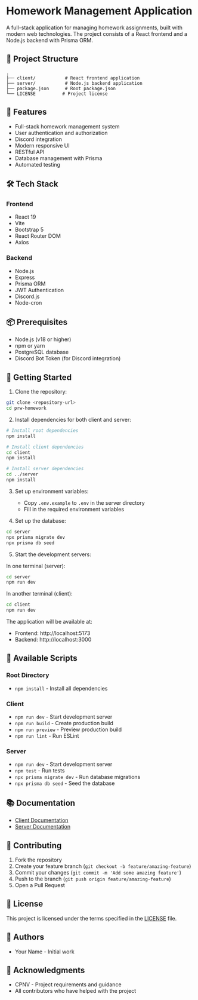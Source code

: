 # Homework Management Application

A full-stack application for managing homework assignments, built with modern web technologies. The project consists of a React frontend and a Node.js backend with Prisma ORM.

## 📁 Project Structure

```
.
├── client/           # React frontend application
├── server/           # Node.js backend application
├── package.json      # Root package.json
└── LICENSE          # Project license
```

## 🚀 Features

- Full-stack homework management system
- User authentication and authorization
- Discord integration
- Modern responsive UI
- RESTful API
- Database management with Prisma
- Automated testing

## 🛠️ Tech Stack

### Frontend
- React 19
- Vite
- Bootstrap 5
- React Router DOM
- Axios

### Backend
- Node.js
- Express
- Prisma ORM
- JWT Authentication
- Discord.js
- Node-cron

## 📦 Prerequisites

- Node.js (v18 or higher)
- npm or yarn
- PostgreSQL database
- Discord Bot Token (for Discord integration)

## 🚀 Getting Started

1. Clone the repository:
```bash
git clone <repository-url>
cd prw-homework
```

2. Install dependencies for both client and server:
```bash
# Install root dependencies
npm install

# Install client dependencies
cd client
npm install

# Install server dependencies
cd ../server
npm install
```

3. Set up environment variables:
   - Copy `.env.example` to `.env` in the server directory
   - Fill in the required environment variables

4. Set up the database:
```bash
cd server
npx prisma migrate dev
npx prisma db seed
```

5. Start the development servers:

In one terminal (server):
```bash
cd server
npm run dev
```

In another terminal (client):
```bash
cd client
npm run dev
```

The application will be available at:
- Frontend: http://localhost:5173
- Backend: http://localhost:3000

## 📝 Available Scripts

### Root Directory
- `npm install` - Install all dependencies

### Client
- `npm run dev` - Start development server
- `npm run build` - Create production build
- `npm run preview` - Preview production build
- `npm run lint` - Run ESLint

### Server
- `npm run dev` - Start development server
- `npm test` - Run tests
- `npx prisma migrate dev` - Run database migrations
- `npx prisma db seed` - Seed the database

## 📚 Documentation

- [Client Documentation](./client/README.md)
- [Server Documentation](./server/README.md)

## 🤝 Contributing

1. Fork the repository
2. Create your feature branch (`git checkout -b feature/amazing-feature`)
3. Commit your changes (`git commit -m 'Add some amazing feature'`)
4. Push to the branch (`git push origin feature/amazing-feature`)
5. Open a Pull Request

## 📄 License

This project is licensed under the terms specified in the [LICENSE](LICENSE) file.

## 👥 Authors

- Your Name - Initial work

## 🙏 Acknowledgments

- CPNV - Project requirements and guidance
- All contributors who have helped with the project 